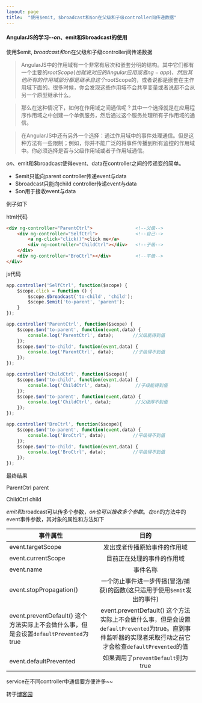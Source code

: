```yaml
---
layout: page
title:  "使用$emit, $broadcast和$on在父级和子级controller间传递数据"
---
```


#### AngularJS的学习--$on、$emit和$broadcast的使用  
使用$emit, $broadcast和$on在父级和子级controller间传递数据
> AngularJS中的作用域有一个非常有层次和嵌套分明的结构。其中它们都有一个主要的$rootScope(也就说对应的Angular应用或者ng-app)，然后其他所有的作用域部分都是继承自这个$rootScope的，或者说都是嵌套在主作用域下面的。很多时候，你会发现这些作用域不会共享变量或者说都不会从另一个原型继承什么。

> 那么在这种情况下，如何在作用域之间通信呢？其中一个选择就是在应用程序作用域之中创建一个单例服务，然后通过这个服务处理所有子作用域的通信。

> 在AngularJS中还有另外一个选择：通过作用域中的事件处理通信。但是这种方法有一些限制；例如，你并不能广泛的将事件传播到所有监控的作用域中。你必须选择是否与父级作用域或者子作用域通信。

$on、$emit和$broadcast使得event、data在controller之间的传递变的简单。  
* $emit只能向parent controller传递event与data  
* $broadcast只能向child controller传递event与data  
* $on用于接收event与data  

例子如下

html代码  

```html
<div ng-controller="ParentCtrl">                <!--父级-->
    <div ng-controller="SelfCtrl">              <!--自己-->
        <a ng-click="click()">click me</a>
        <div ng-controller="ChildCtrl"></div>   <!--子级-->
    </div>
    <div ng-controller="BroCtrl"></div>         <!--平级-->
</div>
```

js代码

```javascript
app.controller('SelfCtrl', function($scope) {
    $scope.click = function () {
        $scope.$broadcast('to-child', 'child');
        $scope.$emit('to-parent', 'parent');
    }
});

app.controller('ParentCtrl', function($scope) {
    $scope.$on('to-parent', function(event,data) {
        console.log('ParentCtrl', data);       //父级能得到值
    });
    $scope.$on('to-child', function(event,data) {
        console.log('ParentCtrl', data);       //子级得不到值
    });
});

app.controller('ChildCtrl', function($scope){
    $scope.$on('to-child', function(event,data) {
        console.log('ChildCtrl', data);         //子级能得到值
    });
    $scope.$on('to-parent', function(event,data) {
        console.log('ChildCtrl', data);         //父级得不到值
    });
});

app.controller('BroCtrl', function($scope){  
    $scope.$on('to-parent', function(event,data) {  
        console.log('BroCtrl', data);          //平级得不到值  
    });  
    $scope.$on('to-child', function(event,data) {  
        console.log('BroCtrl', data);          //平级得不到值  
    });  
});
```

最终结果

ParentCtrl parent

ChildCtrl child

$emit和$broadcast可以传多个参数，$on也可以接收多个参数。  
在$on的方法中的event事件参数，其对象的属性和方法如下  

| 事件属性       | 目的      |
| ------------- |:-------------:|
|event.targetScope|	发出或者传播原始事件的作用域|
|event.currentScope|目前正在处理的事件的作用域|
|event.name|事件名称|
|event.stopPropagation()|	一个防止事件进一步传播(冒泡/捕获)的函数(这只适用于使用`$emit`发出的事件)|
|event.preventDefault()	这个方法实际上不会做什么事，但是会设置`defaultPrevented`为true|event.preventDefault()	这个方法实际上不会做什么事，但是会设置`defaultPrevented`为true。直到事件监听器的实现者采取行动之前它才会检查`defaultPrevented`的值|
|event.defaultPrevented|	如果调用了`preventDefault`则为true|  

service在不同controller中通信要方便许多~~

转于[博客园](http://www.cnblogs.com/CraryPrimitiveMan/p/3679552.html)
